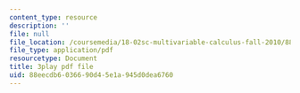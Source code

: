 ```yaml
---
content_type: resource
description: ''
file: null
file_location: /coursemedia/18-02sc-multivariable-calculus-fall-2010/88eecdb6036690d45e1a945d0dea6760_U91touR6_UY.pdf
file_type: application/pdf
resourcetype: Document
title: 3play pdf file
uid: 88eecdb6-0366-90d4-5e1a-945d0dea6760
---
```

